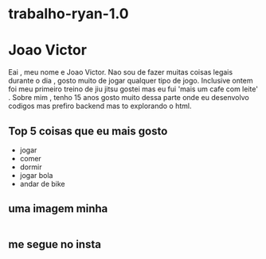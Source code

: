 # trabalho-ryan-1.0
<!DOCTYPE html>
<html lang="en">
<head>
    <meta charset="UTF-8">
    <meta name="viewport" content="width=, initial-scale=1.0">
    <title>meu perfil</title>
</head>
<body>
    <h1>Joao Victor</h1>
    <p>Eai , meu nome e Joao Victor. Nao sou de fazer muitas coisas legais durante o dia , gosto muito de jogar qualquer tipo de jogo.
        Inclusive ontem foi meu primeiro treino de jiu jitsu gostei mas eu fui 'mais um cafe com leite' .
        Sobre mim , tenho 15 anos gosto muito dessa parte onde eu desenvolvo codigos mas prefiro backend mas to explorando o html. 
    </p>
    <h2>Top 5 coisas que eu mais gosto</h2>
    <ul>
        <li>jogar</li>
        <li>comer</li>
        <li>dormir</li>
        <li>jogar bola</li>
        <li>andar de bike</li>
    </ul>
    <h2>uma imagem minha</h2>
    <img src="https://share.google/images/VCEcZdzCWuP71B24g" alt="">
    <h2>me segue no insta </h2>
    <a href="https://www.instagram.com/eulima9_?igsh=MXdwZGZrMTR4aWU4NA%3D%3D&utm_source=qr"></a>
</body>
</html>
